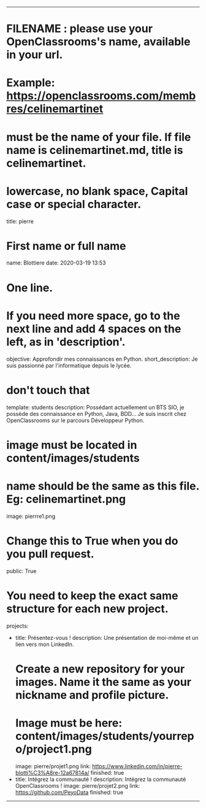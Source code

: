 ---

 # FILENAME : please use your OpenClassrooms's name, available in your url.
 # Example: https://openclassrooms.com/membres/celinemartinet
 # must be the name of your file. If file name is celinemartinet.md, title is celinemartinet.
 # lowercase, no blank space, Capital case or special character.
 title: pierre

 # First name or full name
 name: Blottiere
 date: 2020-03-19 13:53

 # One line.
 # If you need more space, go to the next line and add 4 spaces on the left, as in 'description'.
 objective: Approfondir mes connaissances en Python.
 short_description: Je suis passionné par l'informatique depuis le lycée.

 # don't touch that
 template: students
 description:
     Possédant actuellement un BTS SIO, je possède des connaissance en Python, Java, BDD...
     Je suis inscrit chez OpenClassrooms sur le parcours Développeur Python.


 # image must be located in content/images/students
 # name should be the same as this file. Eg: celinemartinet.png
 image: pierrre1.png

 # Change this to True when you do you pull request.
 public: True

 # You need to keep the exact same structure for each new project.
 projects:
   - title: Présentez-vous !
     description: Une présentation de moi-même et un lien vers mon LinkedIn.
     # Create a new repository for your images. Name it the same as your nickname and profile picture.
     # Image must be here: content/images/students/yourrepo/project1.png
     image: pierre/projet1.png
    link: https://www.linkedin.com/in/pierre-blotti%C3%A8re-12a67814a/
    finished: true
   - title: Intégrez la communauté !
     description: Intégrez la communauté OpenClassrooms ! 
     image: pierre/projet2.png
     link: https://github.com/PeyoData
     finished: true
---